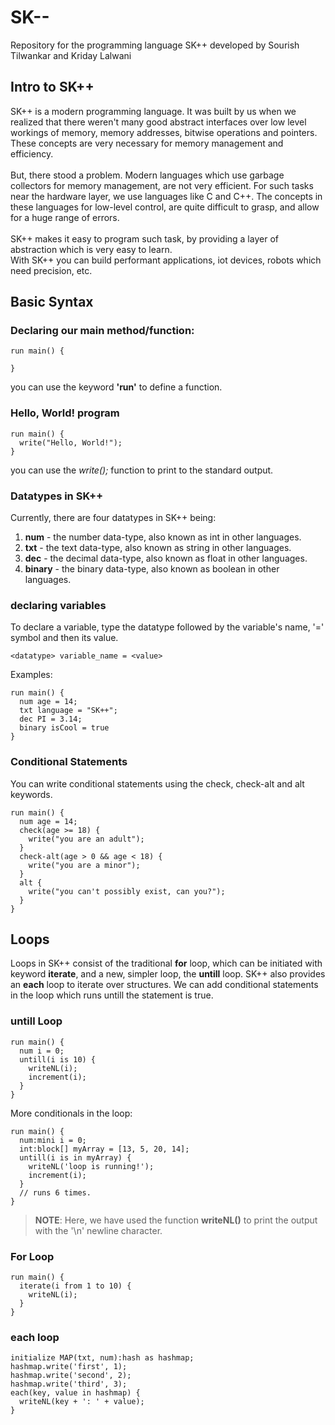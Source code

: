# SK--
Repository for the programming language SK++ developed by Sourish Tilwankar and Kriday Lalwani
<br>
## Intro to SK++
SK++ is a modern programming language. It was built by us when we realized that there weren't many good abstract interfaces over low level workings of memory,
memory addresses, bitwise operations and pointers. These concepts are very necessary for memory management and efficiency. <br><br>
But, there stood a problem. Modern languages which use garbage collectors for memory management, are not very efficient. For such tasks near the hardware layer, we use languages like C and C++. The concepts in these languages for low-level control, are quite difficult to grasp, and allow for a huge range of errors. <br><br>
SK++ makes it easy to program such task, by providing a layer of abstraction which is very easy to learn. <br>
With SK++ you can build performant applications, iot devices, robots which need precision, etc. <br>
## Basic Syntax
### Declaring our main method/function:
```
run main() {

}
```
you can use the keyword **'run'** to define a function.
<br>
### Hello, World! program
```
run main() {
  write("Hello, World!");
}
```
you can use the *write();* function to print to the standard output.
<br>
### Datatypes in SK++
Currently, there are four datatypes in SK++ being:
1. **num** - the number data-type, also known as int in other languages.
2. **txt** - the text data-type, also known as string in other languages.
3. **dec** - the decimal data-type, also known as float in other languages.
4. **binary** - the binary data-type, also known as boolean in other languages.

### declaring variables
To declare a variable, type the datatype followed by the variable's name, '=' symbol and then its value.
```
<datatype> variable_name = <value>
```

Examples:
```
run main() {
  num age = 14;
  txt language = "SK++";
  dec PI = 3.14;
  binary isCool = true
}
```

### Conditional Statements
You can write conditional statements using the check, check-alt and alt keywords.
```
run main() {
  num age = 14;
  check(age >= 18) {
    write("you are an adult");
  }
  check-alt(age > 0 && age < 18) {
    write("you are a minor");
  }
  alt {
    write("you can't possibly exist, can you?");
  }
}
```

## Loops
Loops in SK++ consist of the traditional **for** loop, which can be initiated with keyword **iterate**, and a new, simpler loop, the **untill** loop.
SK++ also provides an **each** loop to iterate over structures.
We can add conditional statements in the loop which runs untill the statement is true.
### untill Loop
```
run main() {
  num i = 0;
  untill(i is 10) {
    writeNL(i);
    increment(i);
  }
}
```

More conditionals in the loop:

```
run main() {
  num:mini i = 0;
  int:block[] myArray = [13, 5, 20, 14]; 
  untill(i is in myArray) {
    writeNL('loop is running!');
    increment(i);
  }
  // runs 6 times.
}
```

> **NOTE**: Here, we have used the function **writeNL()** to print the output with the '\n' newline character.

### For Loop
```
run main() {
  iterate(i from 1 to 10) {
    writeNL(i);
  }
}
```

### each loop
```
initialize MAP(txt, num):hash as hashmap;
hashmap.write('first', 1);
hashmap.write('second', 2);
hashmap.write('third', 3);
each(key, value in hashmap) {
  writeNL(key + ': ' + value);
}
```
